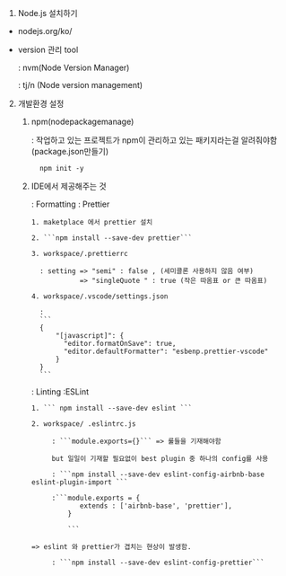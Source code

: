 1.  Node.js 설치하기
   
   - nodejs.org/ko/
   - version 관리 tool
       
       : nvm(Node Version Manager)
       
       : tj/n (Node version management)

2. 개발환경 설정

   1) npm(nodepackagemanage)
      
      : 작업하고 있는 프로젝트가 npm이 관리하고 있는 패키지라는걸 알려줘야함 (package.json만들기)
            
            npm init -y
          
   
   2) IDE에서 제공해주는 것

      : Formatting : Prettier
         
          1. maketplace 에서 prettier 설치
        
          2. ```npm install --save-dev prettier```

          3. workspace/.prettierrc
          
            : setting => "semi" : false , (세미콜론 사용하지 않음 여부)
                      => "singleQuote " : true (작은 따옴표 or 큰 따옴표) 
          
          4. workspace/.vscode/settings.json

            : 
            ```
            {
                "[javascript]": {
                  "editor.formatOnSave": true,
                  "editor.defaultFormatter": "esbenp.prettier-vscode"
                }
            }
            ```
        
      : Linting :ESLint
      
          1. ``` npm install --save-dev eslint ```

          2. workspace/ .eslintrc.js

               : ```module.exports={}``` => 룰들을 기재해야함
               
               but 일일이 기재할 필요없이 best plugin 중 하나의 config를 사용
               
               : ```npm install --save-dev eslint-config-airbnb-base eslint-plugin-import ```
               
               :```module.exports = {
                      extends : ['airbnb-base', 'prettier'],
                   }
                   
                   ```
      
          => eslint 와 prettier가 겹치는 현상이 발생함.
      
               : ```npm install --save-dev eslint-config-prettier```
      
      
